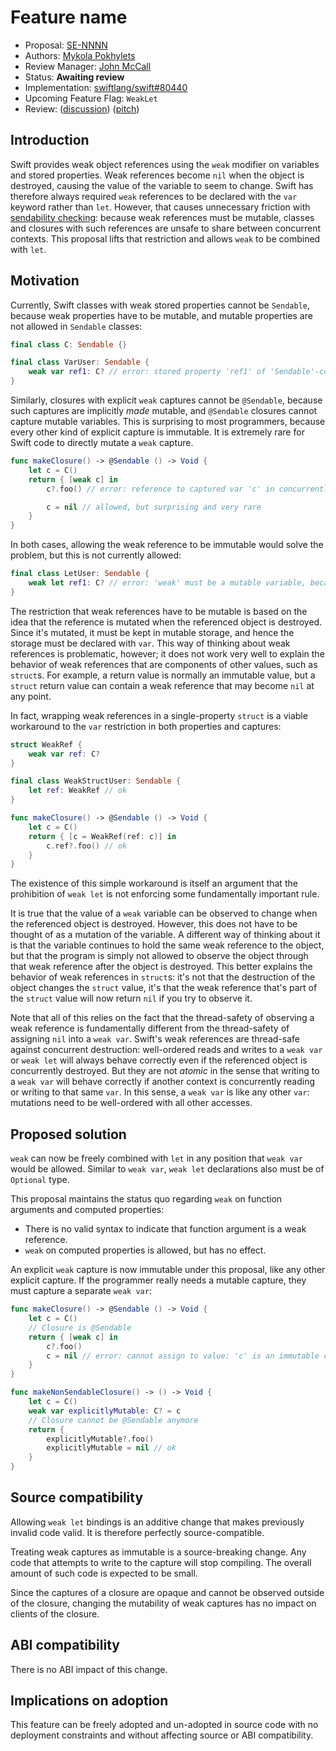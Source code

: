 # Feature name

* Proposal: [SE-NNNN](NNNN-weak-let.md)
* Authors: [Mykola Pokhylets](https://github.com/nickolas-pohilets)
* Review Manager: [John McCall](https://github.com/rjmccall)
* Status: **Awaiting review**
* Implementation: [swiftlang/swift#80440](https://github.com/swiftlang/swift/pull/80440)
* Upcoming Feature Flag: `WeakLet`
* Review: ([discussion](https://forums.swift.org/t/weak-captures-in-sendable-sending-closures/78498)) ([pitch](https://forums.swift.org/t/pitch-weak-let/79271))

[SE-0302]: https://github.com/swiftlang/swift-evolution/blob/main/proposals/0302-concurrent-value-and-concurrent-closures.md

## Introduction

Swift provides weak object references using the `weak` modifier on variables and stored properties. Weak references become `nil` when the object is destroyed, causing the value of the variable to seem to change. Swift has therefore always required `weak` references to be declared with the `var` keyword rather than `let`. However, that causes unnecessary friction with [sendability checking][SE-0302]: because weak references must be mutable, classes and closures with such references are unsafe to share between concurrent contexts. This proposal lifts that restriction and allows `weak` to be combined with `let`.

## Motivation

Currently, Swift classes with weak stored properties cannot be `Sendable`, because weak properties have to be mutable, and mutable properties are not allowed in `Sendable` classes:

```swift
final class C: Sendable {}

final class VarUser: Sendable {
    weak var ref1: C? // error: stored property 'ref1' of 'Sendable'-conforming class 'VarUser' is mutable
}
```

Similarly, closures with explicit `weak` captures cannot be `@Sendable`, because such captures are implicitly *made* mutable, and `@Sendable` closures cannot capture mutable variables. This is surprising to most programmers, because every other kind of explicit capture is immutable. It is extremely rare for Swift code to directly mutate a `weak` capture.

```swift
func makeClosure() -> @Sendable () -> Void {
    let c = C()
    return { [weak c] in
        c?.foo() // error: reference to captured var 'c' in concurrently-executing code

        c = nil // allowed, but surprising and very rare
    }
}
```

In both cases, allowing the weak reference to be immutable would solve the problem, but this is not currently allowed:

```swift
final class LetUser: Sendable {
    weak let ref1: C? // error: 'weak' must be a mutable variable, because it may change at runtime
}
```

The restriction that weak references have to be mutable is based on the idea that the reference is mutated when the referenced object is destroyed. Since it's mutated, it must be kept in mutable storage, and hence the storage must be declared with `var`. This way of thinking about weak references is problematic, however; it does not work very well to explain the behavior of weak references that are components of other values, such as `struct`s. For example, a return value is normally an immutable value, but a `struct` return value can contain a weak reference that may become `nil` at any point.

In fact, wrapping weak references in a single-property `struct` is a viable workaround to the `var` restriction in both properties and captures:

```swift
struct WeakRef {
    weak var ref: C?
}

final class WeakStructUser: Sendable {
    let ref: WeakRef // ok
}

func makeClosure() -> @Sendable () -> Void {
    let c = C()
    return { [c = WeakRef(ref: c)] in 
        c.ref?.foo() // ok
    }
}
```

The existence of this simple workaround is itself an argument that the prohibition of `weak let` is not enforcing some fundamentally important rule.

It is true that the value of a `weak` variable can be observed to change when the referenced object is destroyed. However, this does not have to be thought of as a mutation of the variable. A different way of thinking about it is that the variable continues to hold the same weak reference to the object, but that the program is simply not allowed to observe the object through that weak reference after the object is destroyed. This better explains the behavior of weak references in `struct`s: it's not that the destruction of the object changes the `struct` value, it's that the weak reference that's part of the `struct` value will now return `nil` if you try to observe it.

Note that all of this relies on the fact that the thread-safety of observing a weak reference is fundamentally different from the thread-safety of assigning `nil` into a `weak var`. Swift's weak references are thread-safe against concurrent destruction: well-ordered reads and writes to a `weak var` or `weak let` will always behave correctly even if the referenced object is concurrently destroyed. But they are not *atomic* in the sense that writing to a `weak var` will behave correctly if another context is concurrently reading or writing to that same `var`. In this sense, a `weak var` is like any other `var`: mutations need to be well-ordered with all other accesses. 

## Proposed solution

`weak` can now be freely combined with `let` in any position that `weak var` would be allowed.
Similar to `weak var`, `weak let` declarations also must be of `Optional` type.

This proposal maintains the status quo regarding `weak` on function arguments and computed properties:
* There is no valid syntax to indicate that function argument is a weak reference.
* `weak` on computed properties is allowed, but has no effect.

An explicit `weak` capture is now immutable under this proposal, like any other explicit capture. If the programmer really needs a mutable capture, they must capture a separate `weak var`:

```swift
func makeClosure() -> @Sendable () -> Void {
    let c = C()
    // Closure is @Sendable
    return { [weak c] in
        c?.foo()
        c = nil // error: cannot assign to value: 'c' is an immutable capture
    }
}

func makeNonSendableClosure() -> () -> Void {
    let c = C()
    weak var explicitlyMutable: C? = c
    // Closure cannot be @Sendable anymore
    return {
        explicitlyMutable?.foo()
        explicitlyMutable = nil // ok
    }
}
```

## Source compatibility

Allowing `weak let` bindings is an additive change that makes previously invalid code valid. It is therefore perfectly source-compatible.

Treating weak captures as immutable is a source-breaking change. Any code that attempts to write to the capture will stop compiling.
The overall amount of such code is expected to be small.

Since the captures of a closure are opaque and cannot be observed outside of the closure, changing the mutability of weak captures has no impact on clients of the closure.

## ABI compatibility

There is no ABI impact of this change.

## Implications on adoption

This feature can be freely adopted and un-adopted in source code with no deployment constraints and without affecting source or ABI compatibility.
